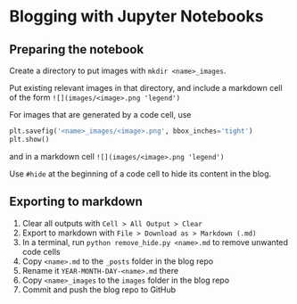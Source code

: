 Blogging with Jupyter Notebooks 
===============================

Preparing the notebook
----------------------

Create a directory to put images with `mkdir <name>_images`.

Put existing relevant images in that directory, and include a markdown cell of the form `![](images/<image>.png 'legend')`

For images that are generated by a code cell, use
```python
plt.savefig('<name>_images/<image>.png', bbox_inches='tight')
plt.show()
```
and in a markdown cell `![](images/<image>.png 'legend')`

Use `#hide` at the beginning of a code cell to hide its content in the blog.




Exporting to markdown
---------------------

1. Clear all outputs with `Cell > All Output > Clear`
1. Export to markdown with `File > Download as > Markdown (.md)`
1. In a terminal, run `python remove_hide.py <name>.md` to remove unwanted code cells
1. Copy `<name>.md` to the `_posts` folder in the blog repo
1. Rename it `YEAR-MONTH-DAY-<name>.md` there
1. Copy `<name>_images` to the `images` folder in the blog repo
1. Commit and push the blog repo to GitHub



